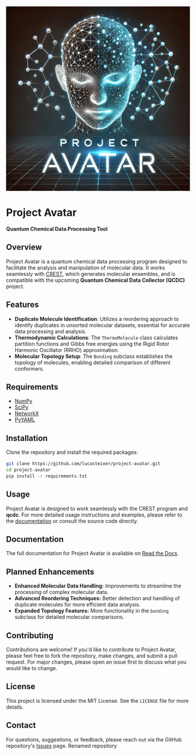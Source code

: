 ![Project Avatar Logo](https://github.com/lucasteiner/project_avatar/blob/main/assets/logo.jpeg)
# Project Avatar

**Quantum Chemical Data Processing Tool**

## Overview

Project Avatar is a quantum chemical data processing program designed to facilitate the analysis and manipulation of molecular data. It works seamlessly with [CREST](https://github.com/grimme-lab/crest), which generates molecular ensembles, and is compatible with the upcoming **Quantum Chemical Data Collector (QCDC)** project.

## Features

- **Duplicate Molecule Identification**: Utilizes a reordering approach to identify duplicates in unsorted molecular datasets, essential for accurate data processing and analysis.
- **Thermodynamic Calculations**: The `ThermoMolecule` class calculates partition functions and Gibbs free energies using the Rigid Rotor Harmonic Oscillator (RRHO) approximation.
- **Molecular Topology Setup**: The `Bonding` subclass establishes the topology of molecules, enabling detailed comparison of different conformers.

## Requirements

- [NumPy](https://numpy.org/)
- [SciPy](https://www.scipy.org/)
- [NetworkX](https://networkx.org/)
- [PyYAML](https://pyyaml.org/)

## Installation

Clone the repository and install the required packages:
```bash
git clone https://github.com/lucasteiner/project-avatar.git
cd project-avatar
pip install -r requirements.txt
```

## Usage

Project Avatar is designed to work seamlessly with the CREST program and **qcdc**. For more detailed usage instructions and examples, please refer to the [documentation](https://project-avatar.readthedocs.io/en/latest/) or consult the source code directly.

## Documentation

The full documentation for Project Avatar is available on [Read the Docs](https://project-avatar.readthedocs.io/en/latest/). 

## Planned Enhancements

- **Enhanced Molecular Data Handling:** Improvements to streamline the processing of complex molecular data.
- **Advanced Reordering Techniques:** Better detection and handling of duplicate molecules for more efficient data analysis.
- **Expanded Topology Features:** More functionality in the `bonding` subclass for detailed molecular comparisons.

## Contributing

Contributions are welcome! If you'd like to contribute to Project Avatar, please feel free to fork the repository, make changes, and submit a pull request. For major changes, please open an issue first to discuss what you would like to change.

## License

This project is licensed under the MIT License. See the `LICENSE` file for more details.

## Contact

For questions, suggestions, or feedback, please reach out via the GitHub repository's [Issues](https://github.com/lucasteiner/project-avatar/issues) page.
Renamed repository
